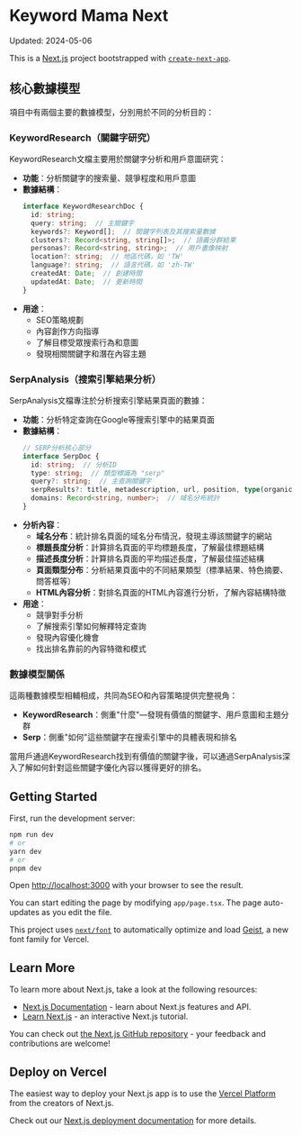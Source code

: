 # Keyword Mama Next

Updated: 2024-05-06

This is a [Next.js](https://nextjs.org) project bootstrapped with [`create-next-app`](https://nextjs.org/docs/app/api-reference/cli/create-next-app).

## 核心數據模型

項目中有兩個主要的數據模型，分別用於不同的分析目的：

### KeywordResearch（關鍵字研究）

KeywordResearch文檔主要用於關鍵字分析和用戶意圖研究：

- **功能**：分析關鍵字的搜索量、競爭程度和用戶意圖
- **數據結構**：
  ```typescript
  interface KeywordResearchDoc {
    id: string;
    query: string;  // 主關鍵字
    keywords?: Keyword[];  // 關鍵字列表及其搜索量數據
    clusters?: Record<string, string[]>;  // 語義分群結果
    personas?: Record<string, string>;  // 用戶畫像映射
    location?: string;  // 地區代碼，如 'TW'
    language?: string;  // 語言代碼，如 'zh-TW'
    createdAt: Date;  // 創建時間
    updatedAt: Date;  // 更新時間
  }
  ```
- **用途**：
  - SEO策略規劃
  - 內容創作方向指導
  - 了解目標受眾搜索行為和意圖
  - 發現相關關鍵字和潛在內容主題

### SerpAnalysis（搜索引擎結果分析）

SerpAnalysis文檔專注於分析搜索引擎結果頁面的數據：

- **功能**：分析特定查詢在Google等搜索引擎中的結果頁面
- **數據結構**：
  ```typescript
  // SERP分析核心部分
  interface SerpDoc {
    id: string;  // 分析ID
    type: string;  // 類型標識為 "serp"
    query?: string;  // 主查詢關鍵字
    serpResults?: title, metadescription, url, position, type(organic / ads), device(mobile/ desktop)
    domains: Record<string, number>;  // 域名分布統計
  }
  ```
- **分析內容**：
  - **域名分布**：統計排名頁面的域名分布情況，發現主導該關鍵字的網站
  - **標題長度分析**：計算排名頁面的平均標題長度，了解最佳標題結構
  - **描述長度分析**：計算排名頁面的平均描述長度，了解最佳描述結構
  - **頁面類型分布**：分析結果頁面中的不同結果類型（標準結果、特色摘要、問答框等）
  - **HTML內容分析**：對排名頁面的HTML內容進行分析，了解內容結構特徵
- **用途**：
  - 競爭對手分析
  - 了解搜索引擎如何解釋特定查詢
  - 發現內容優化機會
  - 找出排名靠前的內容特徵和模式

### 數據模型關係

這兩種數據模型相輔相成，共同為SEO和內容策略提供完整視角：

- **KeywordResearch**：側重"什麼"—發現有價值的關鍵字、用戶意圖和主題分群
- **Serp**：側重"如何"這些關鍵字在搜索引擎中的具體表現和排名

當用戶通過KeywordResearch找到有價值的關鍵字後，可以通過SerpAnalysis深入了解如何針對這些關鍵字優化內容以獲得更好的排名。

## Getting Started

First, run the development server:

```bash
npm run dev
# or
yarn dev
# or
pnpm dev
```

Open [http://localhost:3000](http://localhost:3000) with your browser to see the result.

You can start editing the page by modifying `app/page.tsx`. The page auto-updates as you edit the file.

This project uses [`next/font`](https://nextjs.org/docs/app/building-your-application/optimizing/fonts) to automatically optimize and load [Geist](https://vercel.com/font), a new font family for Vercel.

## Learn More

To learn more about Next.js, take a look at the following resources:

- [Next.js Documentation](https://nextjs.org/docs) - learn about Next.js features and API.
- [Learn Next.js](https://nextjs.org/learn) - an interactive Next.js tutorial.

You can check out [the Next.js GitHub repository](https://github.com/vercel/next.js) - your feedback and contributions are welcome!

## Deploy on Vercel

The easiest way to deploy your Next.js app is to use the [Vercel Platform](https://vercel.com/new?utm_medium=default-template&filter=next.js&utm_source=create-next-app&utm_campaign=create-next-app-readme) from the creators of Next.js.

Check out our [Next.js deployment documentation](https://nextjs.org/docs/app/building-your-application/deploying) for more details.
